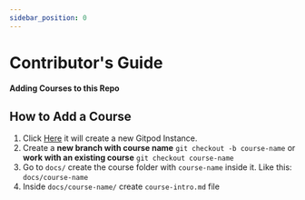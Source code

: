```yaml
---
sidebar_position: 0
---
```


# Contributor's Guide

**Adding Courses to this Repo**

## How to Add a Course

1. Click [Here](https://gitpod.io/#https://github.com/AshfaqKabir/Nest-School) it will create a new Gitpod Instance.
2. Create a **new branch with course name** `git checkout -b course-name` or **work with an existing course** `git checkout course-name`
3. Go to `docs/` create the course folder with `course-name` inside it. Like this: `docs/course-name`
4. Inside `docs/course-name/` create `course-intro.md` file

